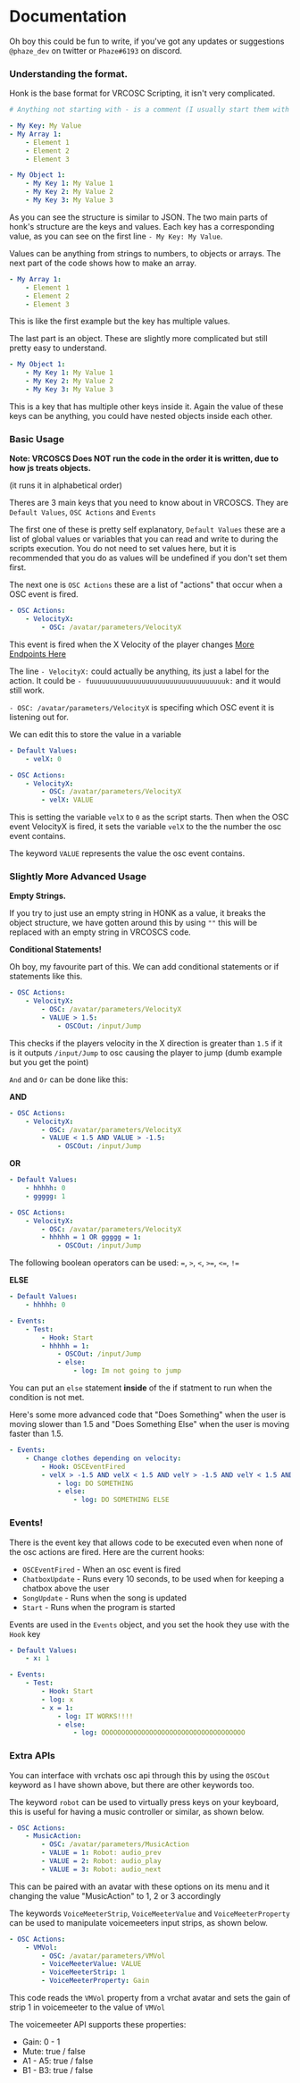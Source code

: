 # Documentation

Oh boy this could be fun to write, if you've got any updates or suggestions `@phaze_dev` on twitter or `Phaze#6193` on discord.

### Understanding the format.

Honk is the base format for VRCOSC Scripting, it isn't very complicated.

```yml
# Anything not starting with - is a comment (I usually start them with // of # to show its a comment anyways).

- My Key: My Value
- My Array 1:
    - Element 1
    - Element 2
    - Element 3

- My Object 1:
    - My Key 1: My Value 1
    - My Key 2: My Value 2
    - My Key 3: My Value 3
```

As you can see the structure is similar to JSON. The two main parts of honk's structure are the keys and values. Each key has a corresponding value, as you can see on the first line `- My Key: My Value`.

Values can be anything from strings to numbers, to objects or arrays. The next part of the code shows how to make an array.

```yml
- My Array 1:
    - Element 1
    - Element 2
    - Element 3
```

This is like the first example but the key has multiple values.

The last part is an object. These are slightly more complicated but still pretty easy to understand.

```yml
- My Object 1:
    - My Key 1: My Value 1
    - My Key 2: My Value 2
    - My Key 3: My Value 3
```

This is a key that has multiple other keys inside it. Again the value of these keys can be anything, you could have nested objects inside each other.

### Basic Usage

**Note: VRCOSCS Does NOT run the code in the order it is written, due to how js treats objects.**

(it runs it in alphabetical order)

Theres are 3 main keys that you need to know about in VRCOSCS. They are `Default Values`, `OSC Actions` and `Events`

The first one of these is pretty self explanatory, `Default Values` these are a list of global values or variables that you can read and write to during the scripts execution. You do not need to set values here, but it is recommended that you do as values will be undefined if you don't set them first.

The next one is `OSC Actions` these are a list of "actions" that occur when a OSC event is fired.

```yml
- OSC Actions:
    - VelocityX:
        - OSC: /avatar/parameters/VelocityX
```

This event is fired when the X Velocity of the player changes [More Endpoints Here](https://docs.vrchat.com/docs/osc-avatar-parameters)

The line `- VelocityX:` could actually be anything, its just a label for the action. It could be `- fuuuuuuuuuuuuuuuuuuuuuuuuuuuuuuuuuuk:` and it would still work.

`- OSC: /avatar/parameters/VelocityX` is specifing which OSC event it is listening out for.

We can edit this to store the value in a variable

```yml
- Default Values:
    - velX: 0

- OSC Actions:
    - VelocityX:
        - OSC: /avatar/parameters/VelocityX
        - velX: VALUE
```

This is setting the variable `velX` to `0` as the script starts. Then when the OSC event VelocityX is fired, it sets the variable `velX` to the the number the osc event contains.

The keyword `VALUE` represents the value the osc event contains.

### Slightly More Advanced Usage

**Empty Strings.**

If you try to just use an empty string in HONK as a value, it breaks the object structure, we have gotten around this by using `""` this will be replaced with an empty string in VRCOSCS code.


**Conditional Statements!**

Oh boy, my favourite part of this. We can add conditional statements or if statements like this.

```yml
- OSC Actions:
    - VelocityX:
        - OSC: /avatar/parameters/VelocityX
        - VALUE > 1.5: 
            - OSCOut: /input/Jump
```

This checks if the players velocity in the X direction is greater than `1.5` if it is it outputs `/input/Jump` to osc causing the player to jump (dumb example but you get the point)

`And` and `Or` can be done like this:

**AND**
```yml
- OSC Actions:
    - VelocityX:
        - OSC: /avatar/parameters/VelocityX
        - VALUE < 1.5 AND VALUE > -1.5:
            - OSCOut: /input/Jump
```

**OR**
```yml
- Default Values:
    - hhhhh: 0
    - ggggg: 1

- OSC Actions:
    - VelocityX:
        - OSC: /avatar/parameters/VelocityX
        - hhhhh = 1 OR ggggg = 1: 
            - OSCOut: /input/Jump
```

The following boolean operators can be used: 
`=`, `>`, `<`, `>=`, `<=`, `!=`

**ELSE**
```yml
- Default Values:
    - hhhhh: 0

- Events:
    - Test:
        - Hook: Start
        - hhhhh = 1: 
            - OSCOut: /input/Jump
            - else:
                - log: Im not going to jump
```

You can put an `else` statement **inside** of the if statment to run when the condition is not met.

Here's some more advanced code that "Does Something" when the user is moving slower than 1.5 and "Does Something Else" when the user is moving faster than 1.5.

```yml
- Events:
    - Change clothes depending on velocity:
        - Hook: OSCEventFired
        - velX > -1.5 AND velX < 1.5 AND velY > -1.5 AND velY < 1.5 AND velZ > -1.5 AND velZ < 1.5: 
            - log: DO SOMETHING
            - else: 
                - log: DO SOMETHING ELSE
```

### Events!

There is the event key that allows code to be executed even when none of the osc actions are fired. Here are the current hooks:
- `OSCEventFired` - When an osc event is fired
- `ChatboxUpdate` - Runs every 10 seconds, to be used when for keeping a chatbox above the user
- `SongUpdate` - Runs when the song is updated
- `Start` - Runs when the program is started

Events are used in the `Events` object, and you set the hook they use with the `Hook` key

```yml
- Default Values:
    - x: 1

- Events:
    - Test:
        - Hook: Start
        - log: x
        - x = 1:
            - log: IT WORKS!!!!
            - else: 
                - log: OOOOOOOOOOOOOOOOOOOOOOOOOOOOOOOOOOOO
```

### Extra APIs

You can interface with vrchats osc api through this by using the `OSCOut` keyword as I have shown above, but there are other keywords too.

The keyword `robot` can be used to virtually press keys on your keyboard, this is useful for having a music controller or similar, as shown below.

```yml
- OSC Actions:
    - MusicAction:
        - OSC: /avatar/parameters/MusicAction
        - VALUE = 1: Robot: audio_prev
        - VALUE = 2: Robot: audio_play
        - VALUE = 3: Robot: audio_next
```

This can be paired with an avatar with these options on its menu and it changing the value "MusicAction" to 1, 2 or 3 accordingly

The keywords `VoiceMeeterStrip`, `VoiceMeeterValue` and `VoiceMeeterProperty` can be used to manipulate voicemeeters input strips, as shown below.

```yml
- OSC Actions:
    - VMVol:
        - OSC: /avatar/parameters/VMVol
        - VoiceMeeterValue: VALUE
        - VoiceMeeterStrip: 1
        - VoiceMeeterProperty: Gain
```

This code reads the `VMVol` property from a vrchat avatar and sets the gain of strip 1 in voicemeeter to the value of `VMVol`

The voicemeeter API supports these properties:
- Gain: 0 - 1
- Mute: true / false
- A1 - A5: true / false
- B1 - B3: true / false